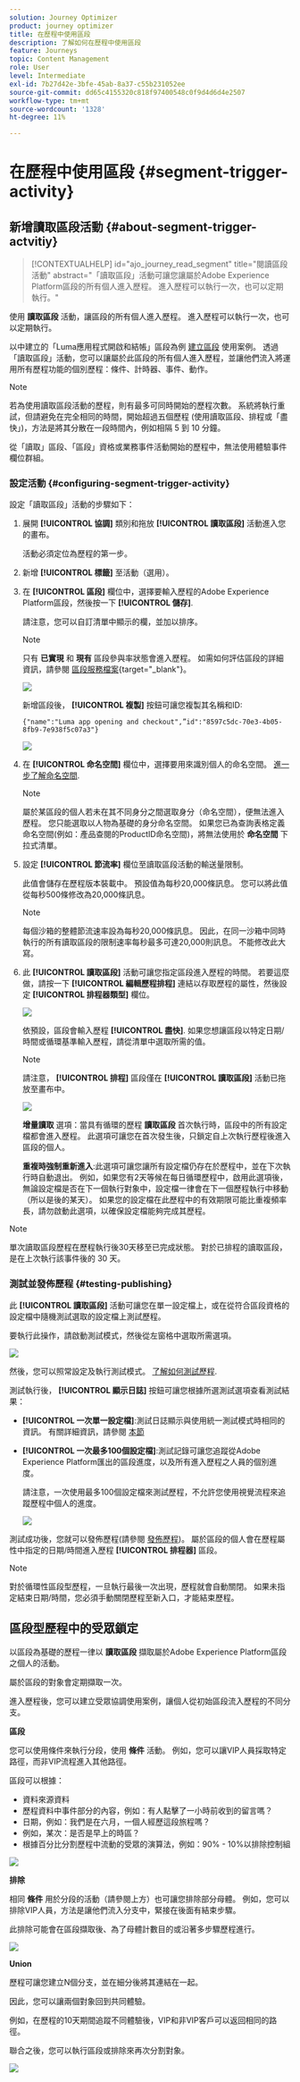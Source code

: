 ```yaml
---
solution: Journey Optimizer
product: journey optimizer
title: 在歷程中使用區段
description: 了解如何在歷程中使用區段
feature: Journeys
topic: Content Management
role: User
level: Intermediate
exl-id: 7b27d42e-3bfe-45ab-8a37-c55b231052ee
source-git-commit: dd65c4155320c818f97400548c0f9d4d6d4e2507
workflow-type: tm+mt
source-wordcount: '1328'
ht-degree: 11%

---
```


# 在歷程中使用區段 {#segment-trigger-activity}

## 新增讀取區段活動 {#about-segment-trigger-actvitiy}

>[!CONTEXTUALHELP]
>id="ajo_journey_read_segment"
>title="閱讀區段活動"
>abstract="「讀取區段」活動可讓您讓屬於Adobe Experience Platform區段的所有個人進入歷程。 進入歷程可以執行一次，也可以定期執行。"

使用 **讀取區段** 活動，讓區段的所有個人進入歷程。 進入歷程可以執行一次，也可以定期執行。

以中建立的「Luma應用程式開啟和結帳」區段為例 [建立區段](../segment/about-segments.md) 使用案例。 透過「讀取區段」活動，您可以讓屬於此區段的所有個人進入歷程，並讓他們流入將運用所有歷程功能的個別歷程：條件、計時器、事件、動作。

>[!NOTE]
>
>若為使用讀取區段活動的歷程，則有最多可同時開始的歷程次數。 系統將執行重試，但請避免在完全相同的時間，開始超過五個歷程 (使用讀取區段、排程或「盡快」)，方法是將其分散在一段時間內，例如相隔 5 到 10 分鐘。
>
>從「讀取」區段、「區段」資格或業務事件活動開始的歷程中，無法使用體驗事件欄位群組。 

### 設定活動 {#configuring-segment-trigger-activity}

設定「讀取區段」活動的步驟如下：

1. 展開 **[!UICONTROL 協調]** 類別和拖放 **[!UICONTROL 讀取區段]** 活動進入您的畫布。

   活動必須定位為歷程的第一步。

1. 新增 **[!UICONTROL 標籤]** 至活動（選用）。

1. 在 **[!UICONTROL 區段]** 欄位中，選擇要輸入歷程的Adobe Experience Platform區段，然後按一下 **[!UICONTROL 儲存]**.

   請注意，您可以自訂清單中顯示的欄，並加以排序。

   >[!NOTE]
   >
   >只有 **已實現** 和 **現有** 區段參與率狀態會進入歷程。 如需如何評估區段的詳細資訊，請參閱 [區段服務檔案](https://experienceleague.adobe.com/docs/experience-platform/segmentation/tutorials/evaluate-a-segment.html#interpret-segment-results){target=&quot;_blank&quot;}。

   ![](assets/read-segment-selection.png)

   新增區段後， **[!UICONTROL 複製]** 按鈕可讓您複製其名稱和ID:

   `{"name":"Luma app opening and checkout",”id":"8597c5dc-70e3-4b05-8fb9-7e938f5c07a3"}`

   ![](assets/read-segment-copy.png)

1. 在 **[!UICONTROL 命名空間]** 欄位中，選擇要用來識別個人的命名空間。 [進一步了解命名空間](../event/about-creating.md#select-the-namespace).

   >[!NOTE]
   >
   >屬於某區段的個人若未在其不同身分之間選取身分（命名空間），便無法進入歷程。 您只能選取以人物為基礎的身分命名空間。 如果您已為查詢表格定義命名空間(例如：產品查閱的ProductID命名空間)，將無法使用於 **命名空間** 下拉式清單。

1. 設定 **[!UICONTROL 節流率]** 欄位至讀取區段活動的輸送量限制。

   此值會儲存在歷程版本裝載中。 預設值為每秒20,000條訊息。 您可以將此值從每秒500條修改為20,000條訊息。

   >[!NOTE]
   >
   >每個沙箱的整體節流速率設為每秒20,000條訊息。 因此，在同一沙箱中同時執行的所有讀取區段的限制速率每秒最多可達20,000則訊息。 不能修改此大寫。

1. 此 **[!UICONTROL 讀取區段]** 活動可讓您指定區段進入歷程的時間。 若要這麼做，請按一下 **[!UICONTROL 編輯歷程排程]** 連結以存取歷程的屬性，然後設定 **[!UICONTROL 排程器類型]** 欄位。

   ![](assets/read-segment-schedule.png)

   依預設，區段會輸入歷程 **[!UICONTROL 盡快]**. 如果您想讓區段以特定日期/時間或循環基準輸入歷程，請從清單中選取所需的值。

   >[!NOTE]
   >
   >請注意， **[!UICONTROL 排程]** 區段僅在 **[!UICONTROL 讀取區段]** 活動已拖放至畫布中。

   ![](assets/read-segment-schedule-list.png)

   **增量讀取** 選項：當具有循環的歷程 **讀取區段** 首次執行時，區段中的所有設定檔都會進入歷程。 此選項可讓您在首次發生後，只鎖定自上次執行歷程後進入區段的個人。

   **重複時強制重新進入**:此選項可讓您讓所有設定檔仍存在於歷程中，並在下次執行時自動退出。 例如，如果您有2天等候在每日循環歷程中，啟用此選項後，無論設定檔是否在下一個執行對象中，設定檔一律會在下一個歷程執行中移動（所以是後的某天）。 如果您的設定檔在此歷程中的有效期限可能比重複頻率長，請勿啟動此選項，以確保設定檔能夠完成其歷程。

<!--

### Segment filters {#segment-filters}

[!CONTEXTUALHELP]
>id="jo_segment_filters"
>title="About segment filters"
>abstract="You can choose to target only the individuals who entered or exited a specific segment during a specific time window. For example, you can decide to only retrieve all the customers who entered the VIP segment since last week."

You can choose to target only the individuals who entered or exited a specific segment during a specific time window. For example, you can decide to only retrieve all the customers who entered the VIP segment since last week. Only the new VIP customers will be targeted. All the customers who were already part of the VIP segment before will be excluded.

To activate this mode, click the **Segment Filters** toggle. Two fields are displayed:

**Segment membership**: choose whether you want to listen to segment entrances or exits. 

**Lookback window**: define when you want to start to listen to entrances or exits. This lookback window is expressed in hours, starting from the moment the journey is triggered.  If you set this duration to 0, the journey will target all members of the segment. For recurring journeys, it will take into account all entrances/exits since the last time the journey was triggered.

-->

>[!NOTE]
>
>單次讀取區段歷程在歷程執行後30天移至已完成狀態。 對於已排程的讀取區段，是在上次執行該事件後的 30 天。 

### 測試並發佈歷程 {#testing-publishing}

此 **[!UICONTROL 讀取區段]** 活動可讓您在單一設定檔上，或在從符合區段資格的設定檔中隨機測試選取的設定檔上測試歷程。

要執行此操作，請啟動測試模式，然後從左窗格中選取所需選項。

![](assets/read-segment-test-mode.png)

然後，您可以照常設定及執行測試模式。 [了解如何測試歷程](testing-the-journey.md).

測試執行後， **[!UICONTROL 顯示日誌]** 按鈕可讓您根據所選測試選項查看測試結果：

* **[!UICONTROL 一次單一設定檔]**:測試日誌顯示與使用統一測試模式時相同的資訊。 有關詳細資訊，請參閱 [本節](testing-the-journey.md#viewing_logs)

* **[!UICONTROL 一次最多100個設定檔]**:測試記錄可讓您追蹤從Adobe Experience Platform匯出的區段進度，以及所有進入歷程之人員的個別進度。

   請注意，一次使用最多100個設定檔來測試歷程，不允許您使用視覺流程來追蹤歷程中個人的進度。

   ![](assets/read-segment-log.png)

測試成功後，您就可以發佈歷程(請參閱 [發佈歷程](publishing-the-journey.md))。 屬於區段的個人會在歷程屬性中指定的日期/時間進入歷程 **[!UICONTROL 排程器]** 區段。

>[!NOTE]
>
>對於循環性區段型歷程，一旦執行最後一次出現，歷程就會自動關閉。 如果未指定結束日期/時間，您必須手動關閉歷程至新入口，才能結束歷程。

## 區段型歷程中的受眾鎖定

以區段為基礎的歷程一律以 **讀取區段** 擷取屬於Adobe Experience Platform區段之個人的活動。

屬於區段的對象會定期擷取一次。

進入歷程後，您可以建立受眾協調使用案例，讓個人從初始區段流入歷程的不同分支。

**區段**

您可以使用條件來執行分段，使用 **條件** 活動。 例如，您可以讓VIP人員採取特定路徑，而非VIP流程進入其他路徑。

區段可以根據：

* 資料來源資料
* 歷程資料中事件部分的內容，例如：有人點擊了一小時前收到的留言嗎？
* 日期，例如：我們是在六月，一個人經歷這段旅程嗎？
* 例如，某次：是否是早上的時區？
* 根據百分比分割歷程中流動的受眾的演算法，例如：90% - 10%以排除控制組

![](assets/read-segment-audience1.png)

**排除**

相同 **條件** 用於分段的活動（請參閱上方）也可讓您排除部分母體。 例如，您可以排除VIP人員，方法是讓他們流入分支中，緊接在後面有結束步驟。

此排除可能會在區段擷取後、為了母體計數目的或沿著多步驟歷程進行。

![](assets/read-segment-audience2.png)

**Union**

歷程可讓您建立N個分支，並在細分後將其連結在一起。

因此，您可以讓兩個對象回到共同體驗。

例如，在歷程的10天期間追蹤不同體驗後，VIP和非VIP客戶可以返回相同的路徑。

聯合之後，您可以執行區段或排除來再次分割對象。

![](assets/read-segment-audience3.png)
